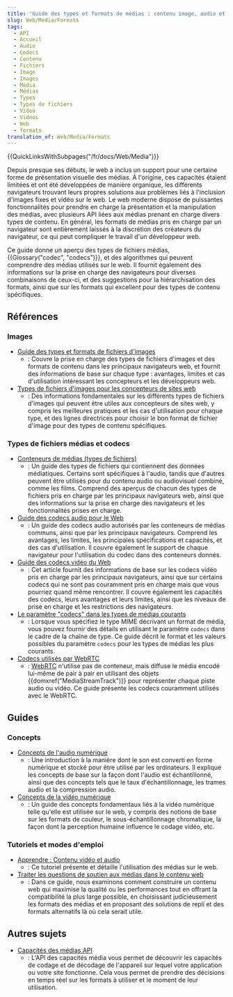```yaml
---
title: 'Guide des types et formats de médias : contenu image, audio et vidéo'
slug: Web/Media/Formats
tags:
  - API
  - Accueil
  - Audio
  - Codecs
  - Contenu
  - Fichiers
  - Image
  - Images
  - Media
  - Médias
  - Types
  - Types de fichiers
  - Video
  - Videos
  - Web
  - formats
translation_of: Web/Media/Formats
---
```

{{QuickLinksWithSubpages("/fr/docs/Web/Media")}}

Depuis presque ses débuts, le web a inclus un support pour une certaine forme de présentation visuelle des médias. À l'origine, ces capacités étaient limitées et ont été développées de manière organique, les différents navigateurs trouvant leurs propres solutions aux problèmes liés à l'inclusion d'images fixes et vidéo sur le web. Le web moderne dispose de puissantes fonctionnalités pour prendre en charge la présentation et la manipulation des médias, avec plusieurs API liées aux médias prenant en charge divers types de contenu. En général, les formats de médias pris en charge par un navigateur sont entièrement laissés à la discrétion des créateurs du navigateur, ce qui peut compliquer le travail d'un développeur web.

Ce guide donne un aperçu des types de fichiers médias, {{Glossary("codec", "codecs")}}, et des algorithmes qui peuvent comprendre des médias utilisés sur le web. Il fournit également des informations sur la prise en charge des navigateurs pour diverses combinaisons de ceux-ci, et des suggestions pour la hiérarchisation des formats, ainsi que sur les formats qui excellent pour des types de contenu spécifiques.

## Références

### Images

- [Guide des types et formats de fichiers d'images](/fr/docs/Web/Media/Formats/Types_des_images)
  - : Couvre la prise en charge des types de fichiers d'images et des formats de contenu dans les principaux navigateurs web, et fournit des informations de base sur chaque type : avantages, limites et cas d'utilisation intéressant les concepteurs et les développeurs web.
- [Types de fichiers d'images pour les concepteurs de sites web](/fr/docs/Web/Media/Formats/Images_for_web_designers)
  - : Des informations fondamentales sur les différents types de fichiers d'images qui peuvent être utiles aux concepteurs de sites web, y compris les meilleures pratiques et les cas d'utilisation pour chaque type, et des lignes directrices pour choisir le bon format de fichier d'image pour des types de contenu spécifiques.

### Types de fichiers médias et codecs

- [Conteneurs de médias (types de fichiers)](/fr/docs/Web/Media/Formats/Containers)
  - : Un guide des types de fichiers qui contiennent des données médiatiques. Certains sont spécifiques à l'audio, tandis que d'autres peuvent être utilisés pour du contenu audio ou audiovisuel combiné, comme les films. Comprend des aperçus de chacun des types de fichiers pris en charge par les principaux navigateurs web, ainsi que des informations sur la prise en charge des navigateurs et les fonctionnalités prises en charge.
- [Guide des codecs audio pour le Web](/fr/docs/Web/Media/Formats/Audio_codecs)
  - : Un guide des codecs audio autorisés par les conteneurs de médias communs, ainsi que par les principaux navigateurs. Comprend les avantages, les limites, les principales spécifications et capacités, et des cas d'utilisation. Il couvre également le support de chaque navigateur pour l'utilisation du codec dans des conteneurs donnés.
- [Guide des codecs vidéo du Web](/fr/docs/Web/Media/Formats/Video_codecs)
  - : Cet article fournit des informations de base sur les codecs vidéo pris en charge par les principaux navigateurs, ainsi que sur certains codecs qui ne sont pas couramment pris en charge mais que vous pourriez quand même rencontrer. Il couvre également les capacités des codecs, leurs avantages et leurs limites, ainsi que les niveaux de prise en charge et les restrictions des navigateurs.
- [Le paramètre "codecs" dans les types de médias courants](/fr/docs/Web/Media/Formats/codecs_parameter)
  - : Lorsque vous spécifiez le type MIME décrivant un format de média, vous pouvez fournir des détails en utilisant le paramètre `codecs` dans le cadre de la chaîne de type. Ce guide décrit le format et les valeurs possibles du paramètre `codecs` pour les types de médias les plus courants.
- [Codecs utilisés par WebRTC](/fr/docs/Web/Media/Formats/WebRTC_codecs)
  - : [WebRTC](/fr/docs/Web/API/WebRTC_API) n'utilise pas de conteneur, mais diffuse le média encodé lui-même de pair à pair en utilisant des objets {{domxref("MediaStreamTrack")}} pour représenter chaque piste audio ou vidéo. Ce guide présente les codecs couramment utilisés avec le WebRTC.

## Guides

### Concepts

- [Concepts de l'audio numérique](/fr/docs/Web/Media/Formats/Audio_concepts)
  - : Une introduction à la manière dont le son est converti en forme numérique et stocké pour être utilisé par les ordinateurs. Il explique les concepts de base sur la façon dont l'audio est échantillonné, ainsi que des concepts tels que le taux d'échantillonnage, les trames audio et la compression audio.
- [Concepts de la vidéo numérique](/fr/docs/Web/Media/Formats/Video_concepts)
  - : Un guide des concepts fondamentaux liés à la vidéo numérique telle qu'elle est utilisée sur le web, y compris des notions de base sur les formats de couleur, le sous-échantillonnage chromatique, la façon dont la perception humaine influence le codage vidéo, etc.

### Tutoriels et modes d'emploi

- [Apprendre : Contenu vidéo et audio](/fr/docs/Apprendre/HTML/Multimedia_and_embedding/Contenu_audio_et_video)
  - : Ce tutoriel présente et détaille l'utilisation des médias sur le web.
- [Traiter les questions de soutien aux médias dans le contenu web](/fr/docs/Web/Media/Formats/Questions_sur_le_soutien)
  - : Dans ce guide, nous examinons comment construire un contenu web qui maximise la qualité ou les performances tout en offrant la compatibilité la plus large possible, en choisissant judicieusement les formats des médias et en proposant des solutions de repli et des formats alternatifs là où cela serait utile.

## Autres sujets

- [Capacités des médias API](/fr/docs/Web/API/Media_Capabilities_API)
  - : L'API des capacités média vous permet de découvrir les capacités de codage et de décodage de l'appareil sur lequel votre application ou votre site fonctionne. Cela vous permet de prendre des décisions en temps réel sur les formats à utiliser et le moment de leur utilisation.
